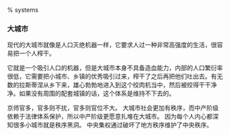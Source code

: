 % systems

### 大城市

现代的大城市就像是人口灭绝机器一样，它要求人过一种非常高强度的生活，很容易把一个人榨干。

它就是一个吸引人口的机器，但是大城市本身不具备造血能力，内部的人口繁衍率很低，它需要把小城市、乡镇的优秀吸引过来，榨干了之后再把他们吐出去。有无数的拉斯蒂涅从乡下来，雄心勃勃地进入到这个绞肉机当中，然后被绞得干干净净。如果没有周围的配套城镇的话，这个体系是维持不下去的。

京师官多，官多则不扰，官多则官位不大。
大城市社会更加有秩序，而中产阶级依赖于法律体系保护，所以中产阶级更愿意扎堆在大城市。
因为每个人内心都深知很多小城市就是秩序黑洞。
中央集权通过破坏了地方秩序维护了中央秩序。
